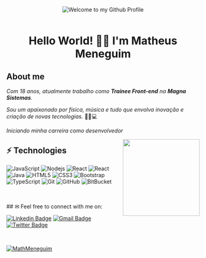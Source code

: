 <div align="center">
  <img src="[https://github.com/MathMeneguim/MathMeneguim/welcome.png?raw=true](https://github.com/MathMeneguim/MathMeneguim/blob/main/welcome.png)" style="max-width: 100%;" alt="Welcome to my Github Profile" />
  <br />
  <br />
</div>
<h1 align="center"> Hello World! 👋🏼 I'm Matheus Meneguim</h1>

## About me

*Com 18 anos, atualmente trabalho como <strong>Trainee Front-end</strong> na <strong>Magna Sistemas</strong>.*

*Sou um apaixonado por física, música e tudo que envolva inovação e criação de novas tecnologias.* 🌌🎸💻

*Iniciando minha carreira como desenvolvedor*
<br/>

<img align='right' src='https://user-images.githubusercontent.com/5713670/87202985-820dcb80-c2b6-11ea-9f56-7ec461c497c3.gif' width='200'>


## ⚡ Technologies

![JavaScript](https://img.shields.io/badge/-JavaScript-black?style=flat-square&logo=javascript)
![Nodejs](https://img.shields.io/badge/-Nodejs-black?style=flat-square&logo=Node.js)
![React](https://img.shields.io/badge/-React-darkblue?style=flat-square&logo=react)
![React](https://img.shields.io/badge/-Angular-darkred?style=flat-square&logo=angular)
![Java](https://img.shields.io/badge/-java-E34A86?style=flat-square&logo=java)
![HTML5](https://img.shields.io/badge/-HTML5-E34F26?style=flat-square&logo=html5&logoColor=white)
![CSS3](https://img.shields.io/badge/-CSS3-1572B6?style=flat-square&logo=css3)
![Bootstrap](https://img.shields.io/badge/-Bootstrap-563D7C?style=flat-square&logo=bootstrap)
![TypeScript](https://img.shields.io/badge/-TypeScript-007ACC?style=flat-square&logo=typescript)
![Git](https://img.shields.io/badge/-Git-black?style=flat-square&logo=git)
![GitHub](https://img.shields.io/badge/-GitHub-181717?style=flat-square&logo=github)
![BitBucket](https://img.shields.io/badge/-BitBucket-darkblue?style=flat-square&logo=bitbucket)

<br />
<br/>
## ✉ Feel free to connect with me on:<br />

[![Linkedin Badge](https://img.shields.io/badge/-vaibhav-blue?style=flat-square&logo=Linkedin&logoColor=white&link=https://www.linkedin.com/in/vaibhav-arora-602476107/)](https://www.linkedin.com/in/vaibhav-arora-602476107/)
[![Gmail Badge](https://img.shields.io/badge/-varora1406@gmail.com-c14438?style=flat-square&logo=Gmail&logoColor=white&link=mailto:varora1406@gmail.com)](mailto:varora1406@gmail.com)
[![Twitter Badge](https://img.shields.io/twitter/follow/vaibhav_arora__?label=Twitter&style=social)](https://twitter.com/vaibhav_arora__)
<br>  

<br>
<p align="center">
  
  [![MathMeneguim](https://github-readme-stats.vercel.app/api/top-langs/?username=MathMeneguim&hide=html&layout=compact&theme=dracula)](https://github.com/MathMeneguim/)

</p>

<!--
**MathMeneguim/MathMeneguim** is a ✨ _special_ ✨ repository because its `README.md` (this file) appears on your GitHub profile.

Here are some ideas to get you started:

- 🔭 I’m currently working on ...
- 🌱 I’m currently learning ...
- 👯 I’m looking to collaborate on ...
- 🤔 I’m looking for help with ...
- 💬 Ask me about ...
- 📫 How to reach me: ...
- 😄 Pronouns: ...
- ⚡ Fun fact: ...
-->
